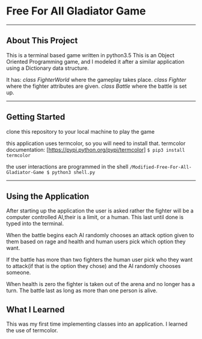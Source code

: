 # Free For All Gladiator Game
___
## About This Project
This is a terminal based game written in python3.5
This is an Object Oriented Programming game, and I modeled it after a similar application using a Dictionary data structure. 

It has:
*class FighterWorld* where the gameplay takes place.
*class Fighter* where the fighter attributes are given.
*class Battle* where the battle is set up.

___

## Getting Started
clone this repository to your local machine to play the game

this application uses termcolor, so you will need to install that.
termcolor documentation: [https://pypi.python.org/pypi/termcolor]
```$ pip3 install termcolor```

the user interactions are programmed in the shell
```/Modified-Free-For-All-Gladiator-Game $ python3 shell.py```
___

## Using the Application
After starting up the application the user is asked rather the fighter will be a computer controlled AI,their is a limit, or a human. This last until done is typed into the terminal.

When the battle begins each AI randomly chooses an attack option given to them based on rage and health and human users pick which option they want.

If the battle has more than two fighters the human user pick who they want to attack(if that is the option they chose) and the AI randomly chooses someone.

When health is zero the fighter is taken out of the arena and no longer has a turn. The battle last as long as more than one person is alive.

## What I Learned
This was my first time implementing classes into an application.
I learned the use of termcolor.
